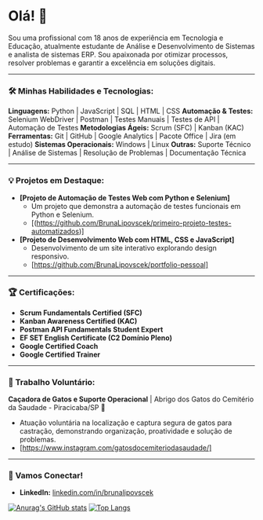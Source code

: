 # Olá! 👋

Sou uma profissional com 18 anos de experiência em Tecnologia e Educação, atualmente estudante de Análise e Desenvolvimento de Sistemas e analista de sistemas ERP. Sou apaixonada por otimizar processos, resolver problemas e garantir a excelência em soluções digitais.

---

### 🛠️ Minhas Habilidades e Tecnologias:

**Linguagens:** Python | JavaScript | SQL | HTML | CSS
**Automação & Testes:** Selenium WebDriver | Postman | Testes Manuais | Testes de API | Automação de Testes
**Metodologias Ágeis:** Scrum (SFC) | Kanban (KAC)
**Ferramentas:** Git | GitHub | Google Analytics | Pacote Office | Jira (em estudo)
**Sistemas Operacionais:** Windows | Linux
**Outras:** Suporte Técnico | Análise de Sistemas | Resolução de Problemas | Documentação Técnica

---

### 💡 Projetos em Destaque:

* **[Projeto de Automação de Testes Web com Python e Selenium]**
    * Um projeto que demonstra a automação de testes funcionais em Python e Selenium.
    * [(https://github.com/BrunaLipovscek/primeiro-projeto-testes-automatizados)]
* **[Projeto de Desenvolvimento Web com HTML, CSS e JavaScript]**
    * Desenvolvimento de um site interativo explorando design responsivo.
    * [https://github.com/BrunaLipovscek/portfolio-pessoal]

---

### 🏆 Certificações:

* **Scrum Fundamentals Certified (SFC)**
* **Kanban Awareness Certified (KAC)**
* **Postman API Fundamentals Student Expert**
* **EF SET English Certificate (C2 Domínio Pleno)**
* **Google Certified Coach**
* **Google Certified Trainer**

---

### 🌱 Trabalho Voluntário:

**Caçadora de Gatos e Suporte Operacional** | Abrigo dos Gatos do Cemitério da Saudade - Piracicaba/SP 🐾
* Atuação voluntária na localização e captura segura de gatos para castração, demonstrando organização, proatividade e solução de problemas.
* [https://www.instagram.com/gatosdocemiteriodasaudade/]

---

### 💬 Vamos Conectar!

* **LinkedIn:** [linkedin.com/in/brunalipovscek](https://linkedin.com/in/brunalipovscek)

[![Anurag's GitHub stats](https://github-readme-stats.vercel.app/api?username=brunalipovscek&show_icons=true&theme=synthwave)](https://github.com/anuraghazra/github-readme-stats)
[![Top Langs](https://github-readme-stats.vercel.app/api/top-langs/?username=brunalipovscek&layout=compact&theme=synthwave)](https://github.com/anuraghazra/github-readme-stats)
